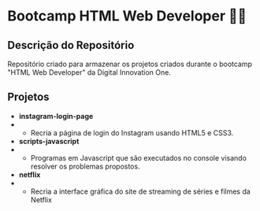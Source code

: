 # Bootcamp HTML Web Developer 👨‍💻

## Descrição do Repositório

Repositório criado para armazenar os projetos criados durante o bootcamp "HTML Web Developer" da Digital Innovation One.

## Projetos

- **instagram-login-page**
- - Recria a página de login do Instagram usando HTML5 e CSS3.
- **scripts-javascript**
- - Programas em Javascript que são executados no console visando resolver os problemas propostos.
- **netflix**
- - Recria a interface gráfica do site de streaming de séries e filmes da Netflix
